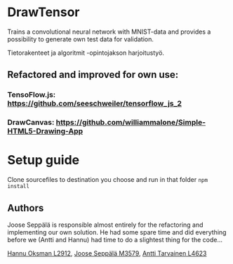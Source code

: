 # DrawTensor

Trains a convolutional neural network with MNIST-data and provides a possibility to generate own test data for validation.

Tietorakenteet ja algoritmit -opintojakson harjoitustyö.

## Refactored and improved for own use:

### TensoFlow.js: https://github.com/seeschweiler/tensorflow_js_2

### DrawCanvas: https://github.com/williammalone/Simple-HTML5-Drawing-App

# Setup guide
Clone sourcefiles to destination you choose and run in that folder ``` npm install ```

## Authors

Joose Seppälä is responsible almost entirely for the refactoring and implementing our own solution. He had some spare time and did everything before we (Antti and Hannu) had time to do a slightest thing for the code...

[Hannu Oksman L2912](https://github.com/szeretni), [Joose Seppälä M3579](https://github.com/jooseba), [Antti Tarvainen L4623](https://github.com/atarvainen)

